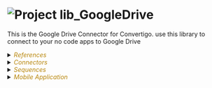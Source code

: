 
# ![](https://github.com/convertigo/convertigo/blob/develop/engine/src/com/twinsoft/convertigo/beans/core/images/project_color_16x16.png?raw=true "Project") lib_GoogleDrive

This is the Google Drive Connector for Convertigo. use this library to connect to your no code apps to Google Drive

<details><summary><span style="color:DarkGoldenRod"><i>References</i></span></summary><blockquote><p>


<details><summary><b>lib_ExtendedComponents_ui_ngx</b></summary><blockquote><p>


## ![](https://github.com/convertigo/convertigo/blob/develop/engine/src/com/twinsoft/convertigo/beans/references/images/ProjectSchemaReference_16x16.png?raw=true "ProjectSchemaReference") lib_ExtendedComponents_ui_ngx


see [readme](https://github.com/convertigo/c8oprj-lib-extended-components-ui-ngx/tree/8.3.0.0#readme)
</p></blockquote></details>

<details><summary><b>lib_GoogleSheet</b></summary><blockquote><p>


## ![](https://github.com/convertigo/convertigo/blob/develop/engine/src/com/twinsoft/convertigo/beans/references/images/ProjectSchemaReference_16x16.png?raw=true "ProjectSchemaReference") lib_GoogleSheet


see [readme](https://github.com/convertigo/c8oprj-lib-googlesheets/tree/8.3.0#readme)
</p></blockquote></details>

<details><summary><b>lib_OAuth</b></summary><blockquote><p>


## ![](https://github.com/convertigo/convertigo/blob/develop/engine/src/com/twinsoft/convertigo/beans/references/images/ProjectSchemaReference_16x16.png?raw=true "ProjectSchemaReference") lib_OAuth


see [readme](https://github.com/convertigo/c8oprj-lib-oauth/tree/334a638363d83d83bfed756b025f96226751e50e#readme)
</p></blockquote></details>

<details><summary><b>lib_UserManager</b></summary><blockquote><p>


## ![](https://github.com/convertigo/convertigo/blob/develop/engine/src/com/twinsoft/convertigo/beans/references/images/ProjectSchemaReference_16x16.png?raw=true "ProjectSchemaReference") lib_UserManager


see [readme](https://github.com/convertigo/c8oprj-lib-user-manager/tree/7.9.0#readme)
</p></blockquote></details>
</p></blockquote></details>

<details><summary><span style="color:DarkGoldenRod"><i>Connectors</i></span></summary><blockquote><p>


## ![](https://github.com/convertigo/convertigo/blob/develop/engine/src/com/twinsoft/convertigo/beans/connectors/images/httpconnector_color_16x16.png?raw=true "HttpConnector") GoogleOAuth



<details><summary><span style="color:DarkGoldenRod"><i>Transactions</i></span></summary><blockquote><p>


### ![](https://github.com/convertigo/convertigo/blob/develop/engine/src/com/twinsoft/convertigo/beans/transactions/images/jsonhttptransaction_color_16x16.png?raw=true "JsonHttpTransaction") RefreshToken



<span style="color:DarkGoldenRod">Variables</span>

<table>
<tr>
<th>
name
</th>
<th>
comment
</th>
</tr>
<tr>
<td>
<img src="https://github.com/convertigo/convertigo/blob/develop/engine/src/com/twinsoft/convertigo/beans/variables/images/variable_color_16x16.png?raw=true "  alt="RequestableHttpVariable" >&nbsp;client_id
</td>
<td>

</td>
</tr>
<tr>
<td>
<img src="https://github.com/convertigo/convertigo/blob/develop/engine/src/com/twinsoft/convertigo/beans/variables/images/variable_color_16x16.png?raw=true "  alt="RequestableHttpVariable" >&nbsp;client_secret
</td>
<td>

</td>
</tr>
<tr>
<td>
<img src="https://github.com/convertigo/convertigo/blob/develop/engine/src/com/twinsoft/convertigo/beans/variables/images/variable_color_16x16.png?raw=true "  alt="RequestableHttpVariable" >&nbsp;grant_type
</td>
<td>

</td>
</tr>
<tr>
<td>
<img src="https://github.com/convertigo/convertigo/blob/develop/engine/src/com/twinsoft/convertigo/beans/variables/images/variable_color_16x16.png?raw=true "  alt="RequestableHttpVariable" >&nbsp;redirect_uri
</td>
<td>

</td>
</tr>
<tr>
<td>
<img src="https://github.com/convertigo/convertigo/blob/develop/engine/src/com/twinsoft/convertigo/beans/variables/images/variable_color_16x16.png?raw=true "  alt="RequestableHttpVariable" >&nbsp;refresh_token
</td>
<td>

</td>
</tr>
</table>

</p></blockquote></details>
</p></blockquote></details>

<details><summary><span style="color:DarkGoldenRod"><i>Sequences</i></span></summary><blockquote><p>


<details><summary><b>checkAccessTokenGoogle</b> : Checks is a valid access token is held by the current users' session for Google</summary><blockquote><p>


## ![](https://github.com/convertigo/convertigo/blob/develop/engine/src/com/twinsoft/convertigo/beans/sequences/images/genericsequence_color_16x16.png?raw=true "GenericSequence") checkAccessTokenGoogle

Checks is a valid access token is held by the current users' session for Google

This as to be called by client apps to decide whenever or not they have to display an OAuth login screen


</p></blockquote></details>

<details><summary><b>ClearRefreshToken</b> : Remove any RefreshToken and GoogletAcessTokne form the session and user profile</summary><blockquote><p>


## ![](https://github.com/convertigo/convertigo/blob/develop/engine/src/com/twinsoft/convertigo/beans/sequences/images/genericsequence_color_16x16.png?raw=true "GenericSequence") ClearRefreshToken

Remove any RefreshToken and GoogletAcessTokne form the session and user profile
</p></blockquote></details>

<details><summary><b>FileList</b> : List files in the current logged user google drive</summary><blockquote><p>


## ![](https://github.com/convertigo/convertigo/blob/develop/engine/src/com/twinsoft/convertigo/beans/sequences/images/genericsequence_color_16x16.png?raw=true "GenericSequence") FileList

List files in the current logged user google drive

<span style="color:DarkGoldenRod">Variables</span>

<table>
<tr>
<th>
name
</th>
<th>
comment
</th>
</tr>
<tr>
<td>
<img src="https://github.com/convertigo/convertigo/blob/develop/engine/src/com/twinsoft/convertigo/beans/variables/images/variable_color_16x16.png?raw=true "  alt="RequestableVariable" >&nbsp;q
</td>
<td>
The search query string. See  https://developers.google.com/drive/api/guides/search-files for examples
</td>
</tr>
</table>

</p></blockquote></details>

<details><summary><b>getRefreshToken</b> : Gets the google oAuth refresh token previsously stored in user profile</summary><blockquote><p>


## ![](https://github.com/convertigo/convertigo/blob/develop/engine/src/com/twinsoft/convertigo/beans/sequences/images/genericsequence_color_16x16.png?raw=true "GenericSequence") getRefreshToken

Gets the google oAuth refresh token previsously stored in user profile. Used  to get the rToken  to be stored in the  Forms data source configuration 
</p></blockquote></details>

<details><summary><b>loginGoogleWithCode</b> : Perform the OAuth flow for Google</summary><blockquote><p>


## ![](https://github.com/convertigo/convertigo/blob/develop/engine/src/com/twinsoft/convertigo/beans/sequences/images/genericsequence_color_16x16.png?raw=true "GenericSequence") loginGoogleWithCode

Perform the OAuth flow for Google

If the token is valid, it will be stored in the user's session to be used when calling Microsoft APIs.

Also if the token is valid, setAuthenticatedUser step is executed to flag this session as authenticated.


<span style="color:DarkGoldenRod">Variables</span>

<table>
<tr>
<th>
name
</th>
<th>
comment
</th>
</tr>
<tr>
<td>
<img src="https://github.com/convertigo/convertigo/blob/develop/engine/src/com/twinsoft/convertigo/beans/variables/images/variable_color_16x16.png?raw=true "  alt="RequestableVariable" >&nbsp;client_id
</td>
<td>

</td>
</tr>
<tr>
<td>
<img src="https://github.com/convertigo/convertigo/blob/develop/engine/src/com/twinsoft/convertigo/beans/variables/images/variable_color_16x16.png?raw=true "  alt="RequestableVariable" >&nbsp;code
</td>
<td>

</td>
</tr>
<tr>
<td>
<img src="https://github.com/convertigo/convertigo/blob/develop/engine/src/com/twinsoft/convertigo/beans/variables/images/variable_color_16x16.png?raw=true "  alt="RequestableVariable" >&nbsp;keySecret
</td>
<td>

</td>
</tr>
<tr>
<td>
<img src="https://github.com/convertigo/convertigo/blob/develop/engine/src/com/twinsoft/convertigo/beans/variables/images/variable_color_16x16.png?raw=true "  alt="RequestableVariable" >&nbsp;redirect_uri
</td>
<td>

</td>
</tr>
</table>

</p></blockquote></details>

<details><summary><b>TestLogin</b> : This only to have the test application logged in to be able to add Attributes to user accounts</summary><blockquote><p>


## ![](https://github.com/convertigo/convertigo/blob/develop/engine/src/com/twinsoft/convertigo/beans/sequences/images/genericsequence_color_16x16.png?raw=true "GenericSequence") TestLogin

This only to have the test application logged in to be able to add Attributes to user accounts
</p></blockquote></details>
</p></blockquote></details>

<details><summary><span style="color:DarkGoldenRod"><i>Mobile Application</i></span></summary><blockquote><p>


## ![](https://github.com/convertigo/convertigo/blob/develop/engine/src/com/twinsoft/convertigo/beans/core/images/mobileapplication_color_16x16.png?raw=true "MobileApplication") Application



<details><summary><span style="color:DarkGoldenRod"><i>Pages</i></span></summary><blockquote><p>


<details><summary><b>Configure</b> : The No Code forms configuration page</summary><blockquote><p>


### ![](https://github.com/convertigo/convertigo/blob/develop/engine/src/com/twinsoft/convertigo/beans/ngx/components/images/pagecomponent_color_16x16.png?raw=true "PageComponent") Configure

The No Code forms configuration page
</p></blockquote></details>

<details><summary><b>TestOnly</b> : This is a Test page to launch before calling BackEnd seqeunces</summary><blockquote><p>


### ![](https://github.com/convertigo/convertigo/blob/develop/engine/src/com/twinsoft/convertigo/beans/ngx/components/images/pagecomponent_color_16x16.png?raw=true "PageComponent") TestOnly

This is a Test page to launch before calling BackEnd seqeunces. This will login using the DEMO user profile
</p></blockquote></details>
</p></blockquote></details>
</p></blockquote></details>
